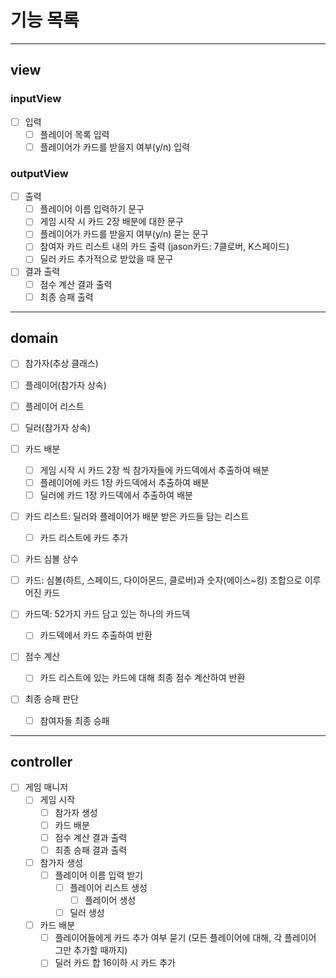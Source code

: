 # 기능 목록

<hr>

## view

### inputView

- [ ] 입력
  - [ ] 플레이어 목록 입력
  - [ ] 플레이어가 카드를 받을지 여부(y/n) 입력

### outputView

- [ ] 출력
  - [ ] 플레이어 이름 입력하기 문구
  - [ ] 게임 시작 시 카드 2장 배분에 대한 문구
  - [ ] 플레이어가 카드를 받을지 여부(y/n) 묻는 문구
  - [ ] 참여자 카드 리스트 내의 카드 출력 (jason카드: 7클로버, K스페이드)
  - [ ] 딜러 카드 추가적으로 받았을 때 문구

- [ ] 결과 출력
  - [ ] 점수 계산 결과 출력
  - [ ] 최종 승패 출력

<hr>

## domain

- [ ] 참가자(추상 클래스)

- [ ] 플레이어(참가자 상속)

- [ ] 플레이어 리스트

- [ ] 딜러(참가자 상속)

- [ ] 카드 배분
  - [ ] 게임 시작 시 카드 2장 씩 참가자들에 카드덱에서 추출하여 배분
  - [ ] 플레이어에 카드 1장 카드덱에서 추출하여 배분
  - [ ] 딜러에 카드 1장 카드덱에서 추출하여 배분

- [ ] 카드 리스트: 딜러와 플레이어가 배분 받은 카드들 담는 리스트
  - [ ] 카드 리스트에 카드 추가

- [ ] 카드 심볼 상수

- [ ] 카드: 심볼(하트, 스페이드, 다이아몬드, 클로버)과 숫자(에이스~킹) 조합으로 이루어진 카드

- [ ] 카드덱: 52가지 카드 담고 있는 하나의 카드덱
  - [ ] 카드덱에서 카드 추출하여 반환

- [ ] 점수 계산
  - [ ] 카드 리스트에 있는 카드에 대해 최종 점수 계산하여 반환

- [ ] 최종 승패 판단
  - [ ] 참여자들 최종 승패

<hr>

## controller

- [ ] 게임 매니저
  - [ ] 게임 시작
    - [ ] 참가자 생성
    - [ ] 카드 배분
    - [ ] 점수 계산 결과 출력
    - [ ] 최종 승패 결과 출력
  - [ ] 참가자 생성
    - [ ] 플레이어 이름 입력 받기
      - [ ] 플레이어 리스트 생성
        - [ ] 플레이어 생성
      - [ ] 딜러 생성
  - [ ] 카드 배분
    - [ ] 플레이어들에게 카드 추가 여부 묻기 (모든 플레이어에 대해, 각 플레이어 그만 추가할 때까지)
    - [ ] 딜러 카드 합 16이하 시 카드 추가
